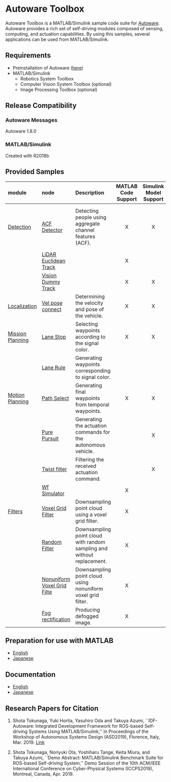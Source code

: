 # Autoware Toolbox
Autoware Toolbox is a MATLAB/Simulink sample code suite for [Autoware](https://github.com/CPFL/Autoware). Autoware provides a rich set of self-driving modules composed of sensing, computing, and actuation capabilities. By using this samples, several applications can be used from MATLAB/Simulink.

## Requirements
- Preinstallation of Autoware ([here](https://github.com/CPFL/Autoware/wiki/Source-Build))
- MATLAB/Simulink
	- Robotics System Toolbox
	- Computer Vision System Toolbox (optional)
	- Image Processing Toolbox (optional)

##  Release Compatibility
### Autoware Messages
Autoware 1.8.0
### MATLAB/Simulink
Created with R2018b

## Provided Samples
|module|node|Description|MATLAB Code<br>Support|Simulink Model<br>Support|Toolbox|
|:--|:--|:--|:--:|:--:|:--|
|[Detection](./benchmark/computing/perception/detection)|[ACF Detector](./benchmark/computing/perception/detection/vision_detector/acf_detector)|Detecting people using aggregate channel features (ACF).|X|X|Computer Vision System Toolbox<br>Image Processing Toolbox|
| |[LiDAR Euclidean Track](./benchmark/computing/perception/detection/lidar_tracker/lidar_euclidean_track)| |X| | |
| |[Vision Dummy Track](./benchmark/computing/perception/detection/vision_tracker/vision_dummy_track)| |X|X| |
|[Localization](./benchmark/computing/perception/localization)|[Vel pose connect](./benchmark/computing/perception/localization/autoware_connector/vel_pose_connect)|Determining the velocity and pose of the vehicle.|X|X| |
|[Mission Planning](./benchmark/computing/planning/mission)|[Lane Stop](./benchmark/computing/planning/mission/lane_stop)|Selecting waypoints according to the signal color.|X|X| |
|	|[Lane Rule]()|Generating waypoints corresponding to signal color.| | | |
|[Motion Planning](./benchmark/computing/planning/motion)|[Path Select](./benchmark/computing/planning/motion/lattice_planner/path_select)|Generating final waypoints from temporal waypoints.|X|X| |
|	|[Pure Pursuit](./benchmark/computing/planning/motion/waypoint_follower/wf_simulator)|Generating the actuation commands for the autonomous vehicle.| |X| |
|	|[Twist filter](./benchmark/computing/planning/motion/waypoint_follower/twist_filter)|Filtering the received actuation command.| |X| |
|   |[Wf Simulator](./benchmark/computing/planning/motion/waypoint_follower/wf_simulator)| |X| | |
|[Filters](./benchmark/sensing/filters)|[Voxel Grid Filter](./benchmark/sensing/filters/points_downsampler/voxel_grid_filter)|Downsampling point cloud using a voxel grid filter.|X| |Computer Vision System Toolbox|
|	|[Random Filter](./benchmark/sensing/filters/points_downsampler/random_filter)|Downsampling point cloud with random sampling and without replacement.|X| |Computer Vision System Toolbox|
|	|[Nonuniform Voxel Grid Filte](./benchmark/sensing/filters/points_downsampler/nonuniformgrid_filter)|Downsampling point cloud using nonuniform voxel grid filter.|X| |Computer Vision System Toolbox|
|	|[Fog rectification](./benchmark/sensing/filters/image_processor/fog_rectification)|Producing defogged image.|X| | |

## Preparation for use with MATLAB
- [English](docs/en/install_awtb_en.md)
- [Japanese](docs/ja/install_awtb_ja.md)

## Documentation
- [English](docs/en/helptoc_en.md)
- [Japanese](docs/ja/helptoc_ja.md)

## Research Papers for Citation
1. Shota Tokunaga, Yuki Horita, Yasuhiro Oda and Takuya Azumi, ``IDF-Autoware: Integrated Development Framework for ROS-based Self-driving Systems Using MATLAB/Simulink,'' In Proceedings of the Workshop of Autonomous Systems Design (ASD2019), Florence, Italy, Mar. 2019. [Link](http://drops.dagstuhl.de/opus/volltexte/2019/10336/)

2. Shota Tokunaga, Noriyuki Ota, Yoshiharu Tange, Keita Miura, and Takuya Azumi, ``Demo Abstract: MATLAB/Simulink Benchmark Suite for ROS-based Self-driving System,'' Demo Session of the 10th ACM/IEEE International Conference on Cyber-Physical Systems (ICCPS2019),  Montreal, Canada, Apr. 2019.
